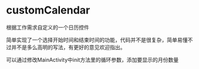 # customCalendar
根据工作需求自定义的一个日历控件

简单实现了一个选择开始时间和结束时间的功能，代码并不是很复杂，简单易懂不过并不是多么高明的写法，有更好的意见欢迎指出。


可以通过修改MainActivity中init方法里的循环参数，添加要显示的月份数量
